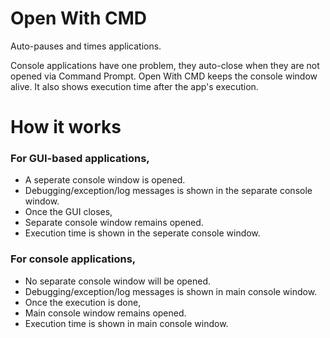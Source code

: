 # Open With CMD
Auto-pauses and times applications.

Console applications have one problem, they auto-close when they are not opened via Command Prompt.
Open With CMD keeps the console window alive. It also shows execution time after the app's execution.

# How it works
### For GUI-based applications,
- A seperate console window is opened.
- Debugging/exception/log messages is shown in the separate console window.
- Once the GUI closes,
 - Separate console window remains opened.
 - Execution time is shown in the seperate console window.

### For console applications, 
- No separate console window will be opened.
- Debugging/exception/log messages is shown in main console window.
- Once the execution is done,
 - Main console window remains opened.
 - Execution time is shown in main console window.
